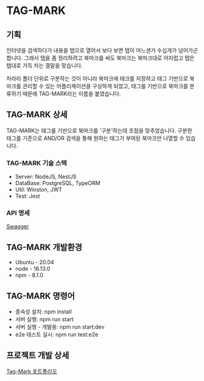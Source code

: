 # TAG-MARK

## 기획
인터넷을 검색하다가 내용을 탭으로 열어서 보다 보면 탭이 어느샌가 수십개가 넘어가곤 합니다. 그래서 탭을 좀 정리하려고 북마크를 써도 북마크는 북마크대로 어지럽고 탭은 탭대로 가득 차는 결말을 맞습니다. 

차라리 폴더 단위로 구분하는 것이 아니라 북마크에 태크를 지정하고 태그 기반으로 북마크를 관리할 수 있는 어플리케이션을 구상하게 되었고, 태그를 기반으로 북마크를 분류하기 때문에 TAG-MARK라는 이름을 붙였습니다.

## TAG-MARK 상세
TAG-MARK는 태그를 기반으로 북마크를 '구분'하는데 초점을 맞추었습니다. 구분한 태그를 기준으로 AND/OR 검색을 통해 원하는 태그가 부여된 북마크만 나열할 수 있습니다.

### TAG-MARK 기술 스택
* Server: NodeJS, NestJS
* DataBase: PostgreSQL, TypeORM
* Util: Winston, JWT
* Test: Jest

### API 명세
[Swagger](https://server.tagmark.site/api-docs)

## TAG-MARK 개발환경
* Ubuntu - 20.04
* node - 16.13.0
* npm - 8.1.0

## TAG-MARK 명령어
* 종속성 설치: npm install
* 서버 실행: npm run start
* 서버 실행 - 개발용: npm run start:dev
* e2e 테스트 실시: npm run test:e2e

## 프로젝트 개발 상세
[Tag-Mark 포트폴리오](https://www.notion.so/Tag-Mark-2022-11-2023-01-304f86e598d54b5d9b872b5921a97482?pvs=4)
